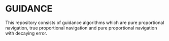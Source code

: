 # GUIDANCE
This repository consists of guidance algorithms which are pure proportional navigation, true proportional navigation and pure proportional navigation with decaying error. 
